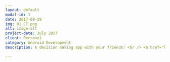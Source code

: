 ```yaml
---
layout: default
modal-id: 1
date: 2017-08-29
img: 01_CT.png
alt: image-alt
project-date: July 2017
client: Personal
category: Android Development
description: A decision making app with your friends! <br /> <a href="https://play.google.com/store/apps/details?id=imaginary.question.choosetogether">Choose Together</a>

---
```

